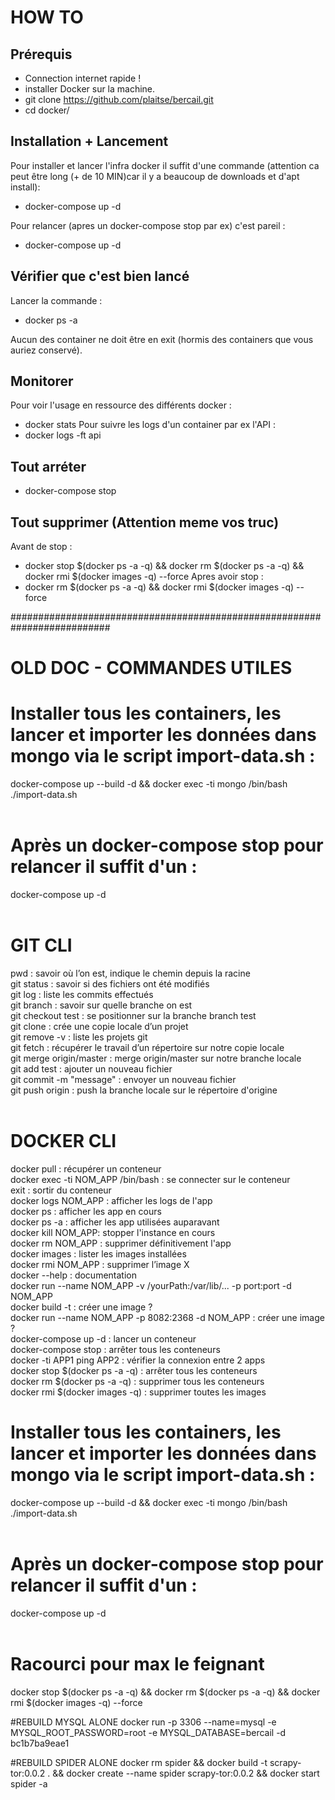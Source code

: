 # HOW TO

## Prérequis

* Connection internet rapide !
* installer Docker sur la machine.
* git clone https://github.com/plaitse/bercail.git
* cd docker/

## Installation + Lancement

Pour installer et lancer l'infra docker il suffit d'une commande (attention ca peut être long (+ de 10 MIN)car il y a beaucoup de downloads et d'apt install):
* docker-compose up -d

Pour relancer (apres un docker-compose stop par ex) c'est pareil :
* docker-compose up -d

## Vérifier que c'est bien lancé

Lancer la commande :
* docker ps -a

Aucun des container ne doit être en exit (hormis des containers que vous auriez conservé).

## Monitorer 

Pour voir l'usage en ressource des différents docker :
* docker stats
Pour suivre les logs d'un container par ex l'API :
* docker logs -ft api

## Tout arréter 

* docker-compose stop

## Tout supprimer (Attention meme vos truc)

Avant de stop :
* docker stop $(docker ps -a -q) && docker rm $(docker ps -a -q) && docker rmi $(docker images -q) --force
Apres avoir stop :
* docker rm $(docker ps -a -q) && docker rmi $(docker images -q) --force


##########################################################################


# OLD DOC - COMMANDES UTILES

# Installer tous les containers, les lancer et importer les données dans mongo via le script import-data.sh :<br/>
docker-compose up --build -d && docker exec -ti mongo /bin/bash ./import-data.sh<br/><br />

# Après un docker-compose stop pour relancer il suffit d'un :<br />
docker-compose up -d<br /><br />

# GIT CLI <br />
pwd : savoir où l’on est, indique le chemin depuis la racine<br />
git status : savoir si des fichiers ont été modifiés<br />
git log : liste les commits effectués<br />
git branch : savoir sur quelle branche on est<br />
git checkout test : se positionner sur la branche branch test<br />
git clone : crée une copie locale d’un projet<br />
git remove -v : liste les projets git<br />
git fetch : récupérer le travail d’un répertoire sur notre copie locale<br />
git merge origin/master : merge origin/master sur notre branche locale<br />
git add test : ajouter un nouveau fichier<br />
git commit -m "message" : envoyer un nouveau fichier<br />
git push origin : push la branche locale sur le répertoire d'origine<br /><br />

# DOCKER CLI<br />
docker pull : récupérer un conteneur<br />
docker exec -ti NOM_APP /bin/bash : se connecter sur le conteneur<br />
exit : sortir du conteneur<br />
docker logs NOM_APP : afficher les logs de l'app<br />
docker ps : afficher les app en cours<br />
docker ps -a : afficher les app utilisées auparavant<br />
docker kill NOM_APP: stopper l'instance en cours<br />
docker rm NOM_APP : supprimer définitivement l'app<br />
docker images : lister les images installées<br />
docker rmi NOM_APP : supprimer l’image X<br />
docker --help : documentation<br />
docker run --name NOM_APP -v /yourPath:/var/lib/... -p port:port -d NOM_APP<br />
docker build -t : créer une image ?<br />
docker run --name NOM_APP -p 8082:2368 -d NOM_APP : créer une image ?<br />
docker-compose up -d : lancer un conteneur<br />
docker-compose stop : arrêter tous les conteneurs<br />
docker -ti APP1 ping APP2 : vérifier la connexion entre 2 apps<br />
docker stop $(docker ps -a -q) : arrêter tous les conteneurs<br />
docker rm $(docker ps -a -q) : supprimer tous les conteneurs<br />
docker rmi $(docker images -q) : supprimer toutes les images<br />

# Installer tous les containers, les lancer et importer les données dans mongo via le script import-data.sh :<br/>
docker-compose up --build -d && docker exec -ti mongo /bin/bash ./import-data.sh<br/><br />

# Après un docker-compose stop pour relancer il suffit d'un :<br />
docker-compose up -d<br /><br />

# Racourci pour max le feignant<br />
docker stop $(docker ps -a -q) && docker rm $(docker ps -a -q) && docker rmi $(docker images -q) --force

#REBUILD MYSQL ALONE 
docker run -p 3306 --name=mysql -e MYSQL_ROOT_PASSWORD=root -e MYSQL_DATABASE=bercail -d bc1b7ba9eae1

#REBUILD SPIDER ALONE
docker rm spider && docker build -t scrapy-tor:0.0.2 . && docker create --name spider scrapy-tor:0.0.2 && docker start spider -a